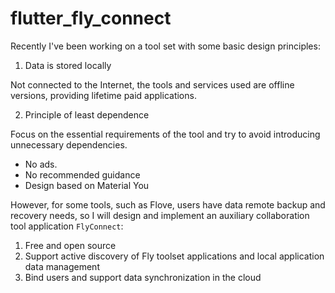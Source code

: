 # flutter_fly_connect

Recently I've been working on a tool set with some basic design principles:

1. Data is stored locally

Not connected to the Internet, the tools and services used are offline versions, providing lifetime paid applications.

2. Principle of least dependence

Focus on the essential requirements of the tool and try to avoid introducing unnecessary dependencies.

- No ads.
- No recommended guidance
- Design based on Material You

However, for some tools, such as Flove, users have data remote backup and recovery needs, so I will design and implement an auxiliary collaboration tool application `FlyConnect`:

1. Free and open source
1. Support active discovery of Fly toolset applications and local application data management
1. Bind users and support data synchronization in the cloud
 
